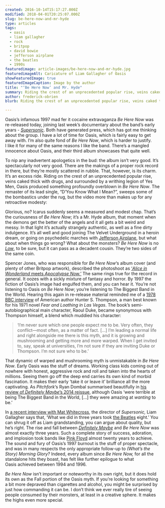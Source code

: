 ```yaml
---
created: 2016-10-14T15:17:27.000Z
modified: 2018-04-01T20:25:07.000Z
slug: be-here-now-and-mr-hyde
type: articles
tags:
  - oasis
  - liam gallagher
  - rock
  - britpop
  - david bowie
  - jefferson airplane
  - the beatles
  - 1990s
featuredimage: article-images/be-here-now-and-mr-hyde.jpg
featuredimageAlt: Caricature of Liam Gallagher of Oasis
showFeaturedImage: true
featuredImageCaption: Image by the author
title: "‘Be Here Now’ and Mr. Hyde"
summary: Riding the crest of an unprecedented popular rise, veins caked thick with drugs, Oasis produced something profoundly overblown in their third album
author: frederick-obrien
blurb: Riding the crest of an unprecedented popular rise, veins caked thick with drugs, Oasis produced something profoundly overblown in their third album.

---
```


Oasis’s infamous 1997 mad fer it cocaine extravaganza *Be Here Now* was re-released today, joining last week’s documentary about the band’s early years - [*Supersonic*](http://www.imdb.com/title/tt5213534/). Both have generated press, which has got me thinking about the group. I have a lot of time for Oasis, which is fairly easy to get away with. I’m also quite fond of *Be Here Now*, which is harder to justify. I like it for many of the same reasons I like the band. There’s a mangled innocence about Oasis, and their third album showcases that quite well.

To nip any inadvertent apologetics in the bud: the album isn’t very good. It’s spectacularly not very good. There are the makings of a proper rock record in there, but they’re mostly scattered in rubble. That, however, is its charm. It’s an excess ride. Riding on the crest of an unprecedented popular rise, veins caked thick with drugs, and surrounded by a writhing legion of Yes Men, Oasis produced something profoundly overblown in *Be Here Now*. The remaster of its lead single, “D’You Know What I Mean?”, sweeps some of the bombastics under the rug, but the video more than makes up for any retroactive modesty:

<youtube-video video-id="jyJU2136ym4" desc="Oasis - D'You Know What I Mean? (Official HD Remastered Video)" />

Glorious, no? Icarus suddenly seems a measured and modest chap. That’s the curiousness of *Be Here Now*; it’s a Mr. Hyde album, that moment when the demons get the better of the angels and it all gets a bit weird and messy. In that light it’s actually strangely authentic, as well as a fine dirty indulgence. It’s all well and good joining The Velvet Underground in a heroin dream, or going on psychedelic marches with [Jefferson Airplane](/reviews/jefferson-airplane-surrealistic-pillow/), but what about when things go wrong? What about the monsters? *Be Here Now* is no [*Low*](/reviews/david-bowie-low/), to be sure, but it can pass as a decadent cousin. They’re two sides of the same coin.

Spencer Jones, who was responsible for *Be Here Now*‘s album cover (and plenty of other Britpop artwork), described the photoshoot as [‘*Alice in Wonderland* meets *Apocalypse Now.*’](http://www.nme.com/photos/oasis--the-stories-behind-their-cryptic-album-and-single-sleeve-art/385389#/photo/4>) The same rings true for the record in general. It oozes with a sickly mixture of fantasy and horror. By 1997 the fiction of Oasis’s image had engulfed them, and you can hear it. You’re not listening to Oasis on *Be Here Now*; you’re listening to The Biggest Band in the World. Hearing this again in re-release material reminded me of a [1978 BBC interview](https://youtu.be/laamYjSwcHI?t=41m11s) of American author Hunter S. Thompson, a man best known for his 1971 novel *Fear and Loathing in Las Vegas*. The book’s semi-autobiographical main character, Raoul Duke, became synonymous with Thompson himself, a blend which muddied his character:

> ‘I’m never sure which one people expect me to be. Very often, they conflict—most often, as a matter of fact. […] I’m leading a normal life and right alongside me there is this myth, and it is growing and mushrooming and getting more and more warped. When I get invited to, say, speak at universities, I’m not sure if they are inviting Duke or Thompson. I’m not sure who to be.’

That dynamic of warped and mushrooming myth is unmistakable in *Be Here Now*. Early Oasis was the stuff of dreams. Working class kids coming out of nowhere with honest, aggressive rock and roll and taken into the hearts of millions. Seeing them go off the deep end carries its own kind of morbid fascination. It makes their early ‘take it or leave it’ brilliance all the more captivating. As *Pitchfork*‘s Ryan Dombal summarised beautifully in [his review of *Definitely Maybe*’s 2014 reissue](http://pitchfork.com/reviews/albums/19258-oasis-definitely-maybe-reissue/), although Oasis ‘were terrible at being The Biggest Band in the World, […] they were amazing at *wanting* to be.’

In [a recent interview with Mat Whitecross](http://lwlies.com/interviews/liam-gallagher-supersonic-oasis/), the director of *Supersonic,* Liam Gallagher says that, ‘What we did in three years took [the Beatles](/reviews/the-beatles-revolver/) eight.’ You can shrug it off as Liam grandstanding, you can argue about quality, but he’s right. The rise and fall between [*Definitely Maybe*](/reviews/oasis-definitely-maybe/) and *Be Here Now* was almost exactly three years. Such a complete story of success, adoration, and implosion took bands like [Pink Floyd](/reviews/pink-floyd-the-dark-side-of-the-moon/) almost twenty years to achieve. The sound and fury of Oasis’s 1997 burnout is the stuff of proper spectacle, and was in many respects the only appropriate follow-up to *(What’s the Story) Morning Glory?* Indeed, every album since *Be Here Now,* for all the standalone hits they boast, has felt like further epilogue to what Oasis achieved between 1994 and 1996.

*Be Here Now* isn’t important or noteworthy in its own right, but it does hold its own as the Fall portion of the Oasis myth. If you’re looking for something a bit more depraved than cigarettes and alcohol, you might be surprised by just how commanding it can be. I don’t think we ever really tire of seeing people consumed by their monsters, at least in a creative sphere. It makes the highs even more special.
